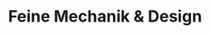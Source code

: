 ---
title: "Feine Mechanik & Design"
url: /berlin/feine-mechanik-und-design/
shop: Raumausstattung
---